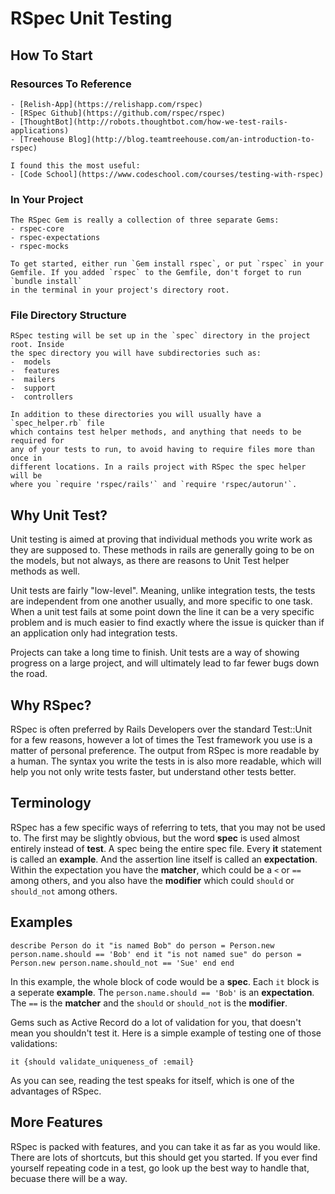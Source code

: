RSpec Unit Testing
==================

## How To Start
  ### Resources To Reference

    - [Relish-App](https://relishapp.com/rspec)
    - [RSpec Github](https://github.com/rspec/rspec)
    - [ThoughtBot](http://robots.thoughtbot.com/how-we-test-rails-applications)
    - [Treehouse Blog](http://blog.teamtreehouse.com/an-introduction-to-rspec)

    I found this the most useful:
    - [Code School](https://www.codeschool.com/courses/testing-with-rspec)

  ### In Your Project

    The RSpec Gem is really a collection of three separate Gems:
    - rspec-core
    - rspec-expectations
    - rspec-mocks

    To get started, either run `Gem install rspec`, or put `rspec` in your
    Gemfile. If you added `rspec` to the Gemfile, don't forget to run `bundle install`
    in the terminal in your project's directory root.

  ### File Directory Structure
    RSpec testing will be set up in the `spec` directory in the project root. Inside
    the spec directory you will have subdirectories such as:
    -  models
    -  features
    -  mailers
    -  support
    -  controllers

    In addition to these directories you will usually have a `spec_helper.rb` file
    which contains test helper methods, and anything that needs to be required for
    any of your tests to run, to avoid having to require files more than once in
    different locations. In a rails project with RSpec the spec helper will be
    where you `require 'rspec/rails'` and `require 'rspec/autorun'`.

## Why Unit Test?
  Unit testing is aimed at proving that individual methods you write work as they
  are supposed to. These methods in rails are generally going to be on the models,
  but not always, as there are reasons to Unit Test helper methods as well.

  Unit tests are fairly "low-level". Meaning, unlike integration tests, the tests
  are independent from one another usually, and more specific to one task.
  When a unit test fails at some point down the line it can be a very specific problem
  and is much easier to find exactly where the issue is quicker than if an
  application only had integration tests.

  Projects can take a long time to finish. Unit tests are a way of showing progress
  on a large project, and will ultimately lead to far fewer bugs down the road.

## Why RSpec?
  RSpec is often preferred by Rails Developers over the standard Test::Unit
  for a few reasons, however a lot of times the Test framework you use
  is a matter of personal preference. The output from RSpec is more readable by
  a human. The syntax you write the tests in is also more readable, which will
  help you not only write tests faster, but understand other tests better.

## Terminology
  RSpec has a few specific ways of referring to tets, that you may not be used to. The first
  may be slightly obvious, but the word **spec** is used almost entirely instead of **test**. A spec
  being the entire spec file. Every **it** statement is called an **example**. And the
  assertion line itself is called an **expectation**. Within the expectation you have
  the **matcher**, which could be a `<` or `==` among others, and you also have the **modifier** which
  could `should` or `should_not` among others.


## Examples

  `describe Person do
    it "is named Bob" do
      person = Person.new
      person.name.should == 'Bob'
    end
    it "is not named sue" do
      person = Person.new
      person.name.should_not == 'Sue'
    end
  end`

  In this example, the whole block of code would be a **spec**. Each `it` block is a
  seperate **example**. The `person.name.should == 'Bob'` is an **expectation**.
  The `==` is the **matcher** and the `should` or `should_not` is the **modifier**.


  Gems such as Active Record do a lot of validation for you, that doesn't mean you
  shouldn't test it. Here is a simple example of testing one of those validations:

  `it {should validate_uniqueness_of :email}`

  As you can see, reading the test speaks for itself, which is one of the advantages of RSpec.

## More Features
  RSpec is packed with features, and you can take it as far as you would like. There are lots
  of shortcuts, but this should get you started. If you ever find yourself repeating code in a test,
  go look up the best way to handle that, becuase there will be a way.
